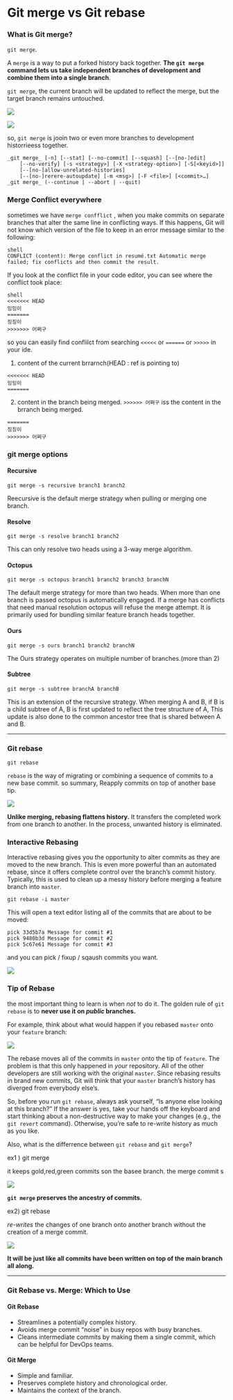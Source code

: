 # Git merge vs Git rebase

### What is Git merge?

`git merge`.

A `merge` is a way to put a forked history back together. **The  `git merge`  command lets us take independent branches of development and combine them into a single branch**.

`git merge`, the current branch will be updated to reflect the merge, but the target branch remains untouched.

![](https://reflectoring.io/assets/img/posts/git-rebase-merge/git-merge-working1.png)

![](https://reflectoring.io/assets/img/posts/git-rebase-merge/git-merge-working2.png)

so, `git merge` is jooin two or even more branches to development historrieess together.

```
_git merge_ [-n] [--stat] [--no-commit] [--squash] [--[no-]edit]
	[--no-verify] [-s <strategy>] [-X <strategy-option>] [-S[<keyid>]]
	[--[no-]allow-unrelated-histories]
	[--[no-]rerere-autoupdate] [-m <msg>] [-F <file>] [<commit>…​]
_git merge_ (--continue | --abort | --quit)
```

### Merge Conflict everywhere

sometimes we have `merge confflict` , when you make commits on separate branches that alter the same line in conflicting ways. If this happens, Git will not know which version of the file to keep in an error message similar to the following:

```
shell
CONFLICT (content): Merge conflict in resumé.txt Automatic merge failed; fix conflicts and then commit the result.
```

If you look at the  conflict file in your code editor, you can see where the conflict took place:

```
shell
<<<<<<< HEAD
잉잉이
=======
징징이
>>>>>>> 어쩌구
```

so you can easily find conflilct from searching `<<<<<` or `======` or `>>>>>` in your ide.

1. content of the current brrarnch(HEAD : ref is pointing to)

```
<<<<<<< HEAD
잉잉이
=======
```

2. content in the branch being merged. `>>>>>> 어쩌구` iss the content in the brranch being merged.

```
=======
징징이
>>>>>>> 어쩌구
```

### git merge options

#### Recursive

`git merge -s recursive branch1 branch2`

Reecursive is the default merge strategy when pulling or merging one branch. 

#### Resolve

`git merge -s resolve branch1 branch2`

This can only resolve two heads using a 3-way merge algorithm. 

#### Octopus

`git merge -s octopus branch1 branch2 branch3 branchN`

The default merge strategy for more than two heads. When more than one branch is passed octopus is automatically engaged. If a merge has conflicts that need manual resolution octopus will refuse the merge attempt. It is primarily used for bundling similar feature branch heads together.

#### Ours

`git merge -s ours branch1 branch2 branchN`

The Ours strategy operates on multiple number of branches.(more than 2)

#### Subtree

`git merge -s subtree branchA branchB`

This is an extension of the recursive strategy. When merging A and B, if B is a child subtree of A, B is first updated to reflect the tree structure of A, This update is also done to the common ancestor tree that is shared between A and B.

---

### Git rebase

`git rebase`

`rebase` is the way of migrating or combining a sequence of commits to a new base commit. so summary, Reapply commits on top of another base tip.

![](https://reflectoring.io/assets/img/posts/git-rebase-merge/git-rebasing-basic.png)

**Unlike merging, rebasing flattens history.** It transfers the completed work from one branch to another. In the process, unwanted history is eliminated. 

### Interactive Rebasing

Interactive rebasing gives you the opportunity to alter commits as they are moved to the new branch. This is even more powerful than an automated rebase, since it offers complete control over the branch’s commit history. Typically, this is used to clean up a messy history before merging a feature branch into  `master`.

`git rebase -i master`

This will open a text editor listing all of the commits that are about to be moved:

```
pick 33d5b7a Message for commit #1
pick 9480b3d Message for commit #2
pick 5c67e61 Message for commit #3
```

and you can pick / fixup / sqaush commits you want.

![](https://wac-cdn.atlassian.com/dam/jcr:fe6942b4-7a60-4464-9181-b67e59e50788/04.svg?cdnVersion=1486)

### Tip of Rebase

the most important thing to learn is when  _not_  to do it. The golden rule of  `git rebase`  is to **never use it on  _public_  branches.**

For example, think about what would happen if you rebased `master` onto your `feature` branch:

![](https://wac-cdn.atlassian.com/dam/jcr:1d22f018-b2c7-4096-9db1-c54940cf4f4e/05.svg?cdnVersion=1486)

The rebase moves all of the commits in `master` onto the tip of `feature`. The problem is that this only happened in _your_ repository. All of the other developers are still working with the original `master`. Since rebasing results in brand new commits, Git will think that your `master` branch’s history has diverged from everybody else’s.

So, before you run  `git rebase`, always ask yourself, “Is anyone else looking at this branch?” If the answer is yes, take your hands off the keyboard and start thinking about a non-destructive way to make your changes (e.g., the  `git revert`  command). Otherwise, you’re safe to re-write history as much as you like.

Also, what is the differrence between `git rebase` and `git merge`?

ex1 ) git merge

it keeps gold,red,green commits son the basee branch. the merge commit s

![](https://reflectoring.io/assets/img/posts/git-rebase-merge/git-merge-history.png)

**`git merge`  preserves the ancestry of commits.**

ex2) git rebase

_re-writes_  the changes of one branch onto another branch without the creation of a merge commit.

![](https://reflectoring.io/assets/img/posts/git-rebase-merge/git-rebase-history.png)

**It will be just like all commits have been written on top of the main branch all along.**

---

### Git Rebase vs. Merge: Which to Use

#### Git Rebase

-   Streamlines a potentially complex history.
-   Avoids merge commit “noise” in busy repos with busy branches.
-   Cleans intermediate commits by making them a single commit, which can be helpful for DevOps teams.

#### Git Merge

-   Simple and familiar.
-   Preserves complete history and chronological order.
-   Maintains the context of the branch.
